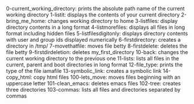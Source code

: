 0-current_working_directory: prints the absolute path name of the current working directory
1-listit: displays the contents of your current directory
2-bring_me_home: changes working directory to home
3-listfiles: display directory contents in a long format
4-listmorefiles: displays all files in long format including hidden files
5-listfilesdigitonly: displays directory contents with user and group ids displayed numerically
6-firstdirectory: creates a directory in /tmp/
7-movethatfile: moves file betty
8-firstdelete: deletes the file betty
9-firstdirdeletion: deletes my_first_directory
10-back: changes the current working directory to the previous one
11-lists: lists all files in the current, parent and boot directories in long format
12-file_type: prints the type of the file iamafile
13-symbolic_link: creates a symbolic link
14-copy_html: copy html files
100-lets_move: moves files beginning with an uppercase letter
101-clean_emacs: deletes emacs files
102-tree: creates three directories
103-commas: lists all files and directories separated by commas
